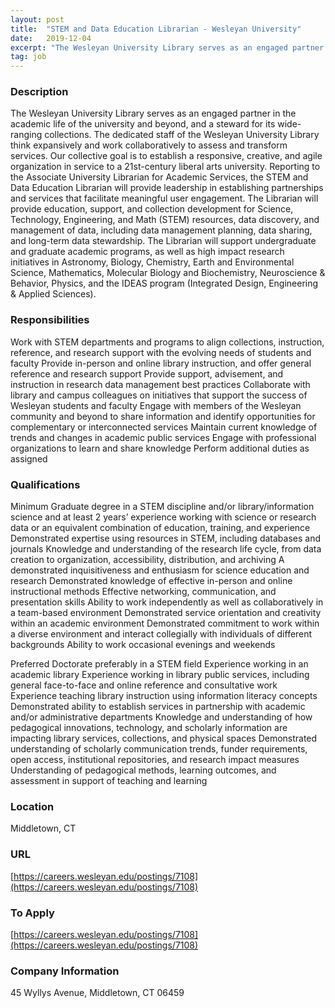 ```yaml
---
layout: post
title:  "STEM and Data Education Librarian - Wesleyan University"
date:   2019-12-04
excerpt: "The Wesleyan University Library serves as an engaged partner in the academic life of the university and beyond, and a steward for its wide-ranging collections. The dedicated staff of the Wesleyan University Library think expansively and work collaboratively to assess and transform services. Our collective goal is to establish a..."
tag: job
---
```


### Description   

The Wesleyan University Library serves as an engaged partner in the academic life of the university and beyond, and a steward for its wide-ranging collections. The dedicated staff of the Wesleyan University Library think expansively and work collaboratively to assess and transform services. Our collective goal is to establish a responsive, creative, and agile organization in service to a 21st-century liberal arts university.
Reporting to the Associate University Librarian for Academic Services, the STEM and Data Education Librarian will provide leadership in establishing partnerships and services that facilitate meaningful user engagement.
The Librarian will provide education, support, and collection development for Science, Technology, Engineering, and Math (STEM) resources, data discovery, and management of data, including data management planning, data sharing, and long-term data stewardship.
The Librarian will support undergraduate and graduate academic programs, as well as high impact research initiatives in Astronomy, Biology, Chemistry, Earth and Environmental Science, Mathematics, Molecular Biology and Biochemistry, Neuroscience & Behavior, Physics, and the IDEAS program (Integrated Design, Engineering & Applied Sciences).


### Responsibilities   

Work with STEM departments and programs to align collections, instruction, reference, and research support with the evolving needs of students and faculty
Provide in-person and online library instruction, and offer general reference and research support
Provide support, advisement, and instruction in research data management best practices 
Collaborate with library and campus colleagues on initiatives that support the success of Wesleyan students and faculty
Engage with members of the Wesleyan community and beyond to share information and identify opportunities for complementary or interconnected services
Maintain current knowledge of trends and changes in academic public services 
Engage with professional organizations to learn and share knowledge 
Perform additional duties as assigned


### Qualifications   

Minimum
Graduate degree in a STEM discipline and/or library/information science and at least 2 years’ experience working with science or research data or an equivalent combination of education, training, and experience
Demonstrated expertise using resources in STEM, including databases and journals
Knowledge and understanding of the research life cycle, from data creation to organization, accessibility, distribution, and archiving
A demonstrated inquisitiveness and enthusiasm for science education and research
Demonstrated knowledge of effective in-person and online instructional methods
Effective networking, communication, and presentation skills
Ability to work independently as well as collaboratively in a team-based environment
Demonstrated service orientation and creativity within an academic environment
Demonstrated commitment to work within a diverse environment and interact collegially with individuals of different backgrounds
Ability to work occasional evenings and weekends

Preferred
Doctorate preferably in a STEM field
Experience working in an academic library
Experience working in library public services, including general face-to-face and online reference and consultative work
Experience teaching library instruction using information literacy concepts
Demonstrated ability to establish services in partnership with academic and/or administrative departments
Knowledge and understanding of how pedagogical innovations, technology, and scholarly information are impacting library services, collections, and physical spaces
Demonstrated understanding of scholarly communication trends, funder requirements, open access, institutional repositories, and research impact measures
Understanding of pedagogical methods, learning outcomes, and assessment in support of teaching and learning




### Location   

Middletown, CT


### URL   

[https://careers.wesleyan.edu/postings/7108](https://careers.wesleyan.edu/postings/7108)

### To Apply   

[https://careers.wesleyan.edu/postings/7108](https://careers.wesleyan.edu/postings/7108)


### Company Information   

45 Wyllys Avenue, Middletown, CT 06459



